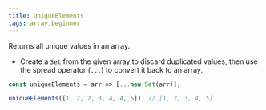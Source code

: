 ```yaml
---
title: uniqueElements
tags: array,beginner
---
```


Returns all unique values in an array.

- Create a `Set` from the given array to discard duplicated values, then use the spread operator (`...`) to convert it back to an array.

```js
const uniqueElements = arr => [...new Set(arr)];
```

```js
uniqueElements([1, 2, 2, 3, 4, 4, 5]); // [1, 2, 3, 4, 5]
```
